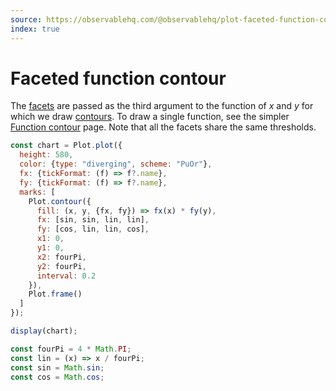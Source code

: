```yaml
---
source: https://observablehq.com/@observablehq/plot-faceted-function-contour
index: true
---
```


# Faceted function contour

The [facets](https://observablehq.com/plot/features/facets) are passed as the third argument to the function of _x_ and _y_ for which we draw [contours](https://observablehq.com/plot/marks/contour). To draw a single function, see the simpler [Function contour](./function-contour) page. Note that all the facets share the same thresholds.

```js echo
const chart = Plot.plot({
  height: 580,
  color: {type: "diverging", scheme: "PuOr"},
  fx: {tickFormat: (f) => f?.name},
  fy: {tickFormat: (f) => f?.name},
  marks: [
    Plot.contour({
      fill: (x, y, {fx, fy}) => fx(x) * fy(y),
      fx: [sin, sin, lin, lin],
      fy: [cos, lin, lin, cos],
      x1: 0,
      y1: 0,
      x2: fourPi,
      y2: fourPi,
      interval: 0.2
    }),
    Plot.frame()
  ]
});

display(chart);
```

```js echo
const fourPi = 4 * Math.PI;
const lin = (x) => x / fourPi;
const sin = Math.sin;
const cos = Math.cos;
```
